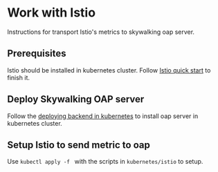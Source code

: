 # Work with Istio

Instructions for transport Istio's metrics to skywalking oap server.

## Prerequisites

Istio should be installed in kubernetes cluster. Follow [Istio quick start](https://istio.io/docs/setup/kubernetes/quick-start/)
to finish it.

## Deploy Skywalking OAP server

Follow the [deploying backend in kubernetes](../backend/backend-k8s.md) to install oap server in kubernetes cluster.

## Setup Istio to send metric to oap

Use `kubectl apply -f ` with the scripts in `kubernetes/istio` to setup.
